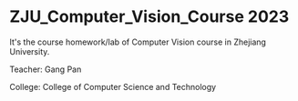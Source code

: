 # ZJU_Computer_Vision_Course  2023

It's the course homework/lab of Computer Vision course in Zhejiang University.

Teacher: Gang Pan

College: College of Computer Science and Technology